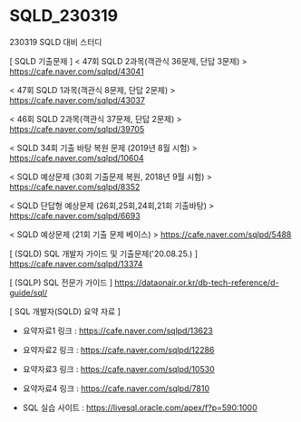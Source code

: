 # SQLD_230319
230319 SQLD 대비 스터디


[ SQLD 기출문제 ]
< 47회 SQLD 2과목(객관식 36문제, 단답 3문제) >
https://cafe.naver.com/sqlpd/43041

< 47회 SQLD 1과목(객관식 8문제, 단답 2문제) >
https://cafe.naver.com/sqlpd/43037

< 46회 SQLD 2과목(객관식 37문제, 단답 2문제)  >
https://cafe.naver.com/sqlpd/39705

< SQLD 34회 기출 바탕 복원 문제 (2019년 8월 시험) >
https://cafe.naver.com/sqlpd/10604

< SQLD 예상문제 (30회 기출문제 복원, 2018년 9월 시험) >
https://cafe.naver.com/sqlpd/8352

< SQLD 단답형 예상문제 (26회,25회,24회,21회 기출바탕) >
https://cafe.naver.com/sqlpd/6693

< SQLD 예상문제 (21회 기출 문제 베이스) >
https://cafe.naver.com/sqlpd/5488

[ (SQLD) SQL 개발자 가이드 및 기출문제('20.08.25.) ]
https://cafe.naver.com/sqlpd/13374

[ (SQLP) SQL 전문가 가이드 ]
https://dataonair.or.kr/db-tech-reference/d-guide/sql/

[ SQL 개발자(SQLD) 요약 자료 ]

* 요약자료1 링크 : https://cafe.naver.com/sqlpd/13623

* 요약자료2 링크 : https://cafe.naver.com/sqlpd/12286

* 요약자료3 링크 : https://cafe.naver.com/sqlpd/10530

* 요약자료4 링크 : https://cafe.naver.com/sqlpd/7810


* SQL 실습 사이트 : https://livesql.oracle.com/apex/f?p=590:1000
